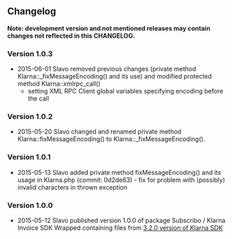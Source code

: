 ## Changelog

**Note: development version and not mentioned releases may contain changes not reflected in this CHANGELOG.**

### Version 1.0.3

* 2015-06-01 Slavo removed previous changes (private method Klarna::_fixMessageEncoding() and its use)
  and modified protected method Klarna::xmlrpc_call()
  - setting XML RPC Client global variables specifying encoding before the call

### Version 1.0.2

* 2015-05-20 Slavo changed and renamed private method Klarna::fixMessageEncoding() to Klarna::_fixMessageEncoding().


### Version 1.0.1

* 2015-05-13 Slavo added private method fixMessageEncoding() and its usage in Klarna.php (commit: 0d2de63) - fix
  for problem  with (possibly) invalid characters in thrown exception

### Version 1.0.0

* 2015-05-12 Slavo published version 1.0.0 of package Subscribo / Klarna Invoice SDK Wrapped containing files from
  [3.2.0 version of Klarna SDK](https://cdn.klarna.com/1.0/code/integration/library/server/api/klarna_php_3.2.0.zip)
